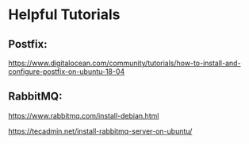 # Helpful Tutorials

## Postfix: 
https://www.digitalocean.com/community/tutorials/how-to-install-and-configure-postfix-on-ubuntu-18-04

## RabbitMQ: 
https://www.rabbitmq.com/install-debian.html

https://tecadmin.net/install-rabbitmq-server-on-ubuntu/


